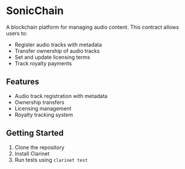 # SonicChain

A blockchain platform for managing audio content. This contract allows users to:

- Register audio tracks with metadata
- Transfer ownership of audio tracks
- Set and update licensing terms
- Track royalty payments

## Features
- Audio track registration with metadata
- Ownership transfers 
- Licensing management
- Royalty tracking system

## Getting Started
1. Clone the repository
2. Install Clarinet
3. Run tests using `clarinet test`